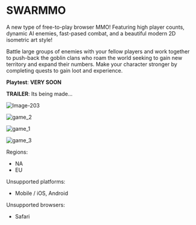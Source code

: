 # SWARMMO

A new type of free-to-play browser MMO! Featuring high player counts, dynamic AI enemies, fast-pased combat, and a beautiful modern 2D isometric art style!

Battle large groups of enemies with your fellow players and work together to push-back the goblin clans who roam the world seeking to gain new territory and expand their numbers. 
Make your character stronger by completing quests to gain loot and experience. 



**Playtest**:  **VERY SOON**

**TRAILER**: Its being made...

![Image-203](https://github.com/user-attachments/assets/fcbaf0f7-1f41-4417-9237-0d75fe54ae62)

![game_2](https://github.com/user-attachments/assets/865de44a-33bc-4a46-b0c8-adee222db2ec)

![game_1](https://github.com/user-attachments/assets/1da3106d-30a3-4a10-9d34-707034950709)

![game_3](https://github.com/user-attachments/assets/be1eed0f-d497-46a3-a7dd-7eaef591ae68)

Regions:

- NA 
- EU



Unsupported platforms:
- Mobile / iOS, Android

Unsupported browsers:
- Safari
